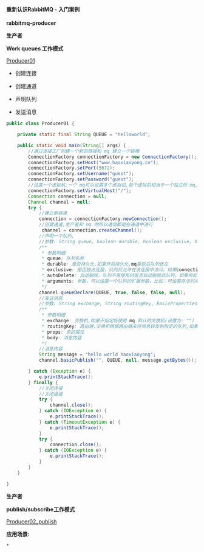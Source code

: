 #### 重新认识RabbitMQ - 入门案例

**rabbitmq-producer**

**生产者**

**Work queues 工作模式**


<a href="https://gitlab.com/haoxiaoyong/rabbitmq-stu/blob/master/rabbitmq-producer/src/test/java/cn/haoxiaoyong/rabbitmq/Producer01.java">Producer01</a>

* 创建连接

* 创建通道

* 声明队列

* 发送消息

```java
public class Producer01 {

    private static final String QUEUE = "helloworld";

    public static void main(String[] args) {
        //通过连接工厂创建一个新的链接和 mq 建立一个链接
        ConnectionFactory connectionFactory = new ConnectionFactory();
        connectionFactory.setHost("www.haoxiaoyong.cn");
        connectionFactory.setPort(5672);
        connectionFactory.setUsername("guest");
        connectionFactory.setPassword("guest");
        //设置一个虚拟机,一个 mq可以设置多个虚拟机,每个虚拟机相当于一个独立的 mq,可以模拟多个 mq
        connectionFactory.setVirtualHost("/");
        Connection connection = null;
        Channel channel = null;
        try {
            //建立新链接
            connection = connectionFactory.newConnection();
            //创建通道,生产者和 mq 的所以通信都是在通道中进行
             channel = connection.createChannel();
            //声明一个队列,
            //参数: String queue, boolean durable, boolean exclusive, boolean autoDelete, Map<String, Object> arguments
            /**
             * 参数明细
             * queue: 队列名称
             * durable: 是否持久化,如果开启持久化,mq重启后队列还在
             * exclusive: 是否独占连接，队列只允许在该连接中访问，如果connection连接关闭队列则自动删除,如果将此参数设置true可用于临时队列的创建
             * autoDelete: 自动删除，队列不再使用时是否自动删除此队列，如果将此参数和exclusive参数设置为true就可以实现临时队列（队列不用了就自动删除）
             * arguments: 参数，可以设置一个队列的扩展参数，比如：可设置存活时间
             */
            channel.queueDeclare(QUEUE, true, false, false, null);
            //发送消息
            //参数: String exchange, String routingKey, BasicProperties props, byte[] body
            /**
             * 参数明细
             * exchange: 交换机,如果不指定将使用 mq 默认的交换机(设置为: "")
             * routingKey: 路由键,交换机根据路由键来将消息转发到指定的队列,如果使用默认交换机，routingKey设置为队列的名称
             * props: 息的属性
             * body: 消息内容
             */
            //消息内容
            String message = "hello world haoxiaoyong";
            channel.basicPublish("", QUEUE, null, message.getBytes());

        } catch (Exception e) {
            e.printStackTrace();
        } finally {
            //关闭连接
            //关闭通道
            try {
                channel.close();
            } catch (IOException e) {
                e.printStackTrace();
            } catch (TimeoutException e) {
                e.printStackTrace();
            }
            try {
                connection.close();
            } catch (IOException e) {
                e.printStackTrace();
            }
        }
    }

}

```
**生产者**

**publish/subscribe工作模式**

<a href="https://gitlab.com/haoxiaoyong/rabbitmq-stu/blob/master/rabbitmq-producer/src/test/java/cn/haoxiaoyong/rabbitmq/Producer02_publish.java">Producer02_publish</a>

**应用场景:**

    * 